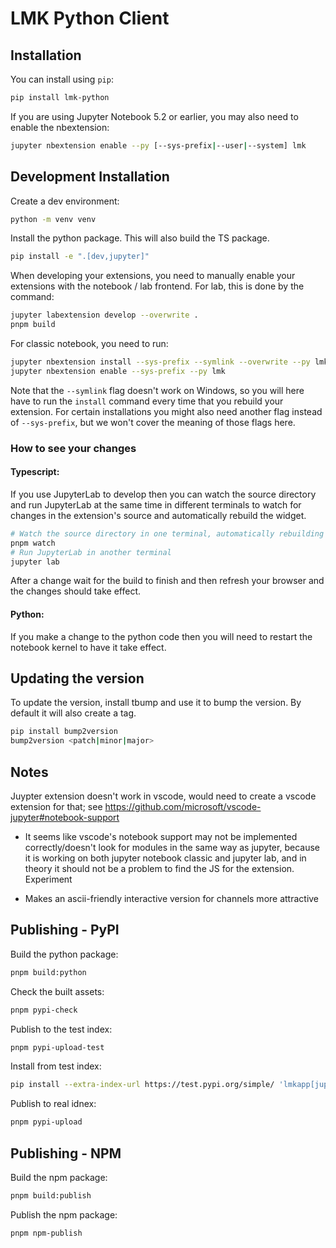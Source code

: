 
# LMK Python Client

<!-- [![Build Status](https://travis-ci.org/cfeenstra67/lmk.svg?branch=master)](https://travis-ci.org/cfeenstra67/lmk)
[![codecov](https://codecov.io/gh/cfeenstra67/lmk/branch/master/graph/badge.svg)](https://codecov.io/gh/cfeenstra67/lmk) -->

## Installation

You can install using `pip`:

```bash
pip install lmk-python
```

If you are using Jupyter Notebook 5.2 or earlier, you may also need to enable
the nbextension:
```bash
jupyter nbextension enable --py [--sys-prefix|--user|--system] lmk
```

## Development Installation

Create a dev environment:
```bash
python -m venv venv
```

Install the python package. This will also build the TS package.
```bash
pip install -e ".[dev,jupyter]"
```

When developing your extensions, you need to manually enable your extensions with the
notebook / lab frontend. For lab, this is done by the command:

```bash
jupyter labextension develop --overwrite .
pnpm build
```

For classic notebook, you need to run:

```bash
jupyter nbextension install --sys-prefix --symlink --overwrite --py lmk
jupyter nbextension enable --sys-prefix --py lmk
```

Note that the `--symlink` flag doesn't work on Windows, so you will here have to run
the `install` command every time that you rebuild your extension. For certain installations
you might also need another flag instead of `--sys-prefix`, but we won't cover the meaning
of those flags here.

### How to see your changes
#### Typescript:
If you use JupyterLab to develop then you can watch the source directory and run JupyterLab at the same time in different
terminals to watch for changes in the extension's source and automatically rebuild the widget.

```bash
# Watch the source directory in one terminal, automatically rebuilding when needed
pnpm watch
# Run JupyterLab in another terminal
jupyter lab
```

After a change wait for the build to finish and then refresh your browser and the changes should take effect.

#### Python:
If you make a change to the python code then you will need to restart the notebook kernel to have it take effect.

## Updating the version

To update the version, install tbump and use it to bump the version.
By default it will also create a tag.

```bash
pip install bump2version
bump2version <patch|minor|major>
```

## Notes

Juypter extension doesn't work in vscode, would need to create a vscode extension for that; see https://github.com/microsoft/vscode-jupyter#notebook-support
- It seems like vscode's notebook support may not be implemented correctly/doesn't look for modules in the same way as jupyter, because it is working on both jupyter notebook classic and jupyter lab, and in theory it should not be a problem to find the JS for the extension. Experiment

- Makes an ascii-friendly interactive version for channels more attractive

## Publishing - PyPI

Build the python package:
```bash
pnpm build:python
```

Check the built assets:
```bash
pnpm pypi-check
```

Publish to the test index:
```bash
pnpm pypi-upload-test
```

Install from test index:
```bash
pip install --extra-index-url https://test.pypi.org/simple/ 'lmkapp[jupyter]==<version>'
```

Publish to real idnex:
```bash
pnpm pypi-upload
```

## Publishing - NPM

Build the npm package:
```bash
pnpm build:publish
```

Publish the npm package:
```bash
pnpm npm-publish
```
